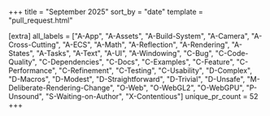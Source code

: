 +++
title = "September 2025"
sort_by = "date"
template = "pull_request.html"

[extra]
all_labels = ["A-App", "A-Assets", "A-Build-System", "A-Camera", "A-Cross-Cutting", "A-ECS", "A-Math", "A-Reflection", "A-Rendering", "A-States", "A-Tasks", "A-Text", "A-UI", "A-Windowing", "C-Bug", "C-Code-Quality", "C-Dependencies", "C-Docs", "C-Examples", "C-Feature", "C-Performance", "C-Refinement", "C-Testing", "C-Usability", "D-Complex", "D-Macros", "D-Modest", "D-Straightforward", "D-Trivial", "D-Unsafe", "M-Deliberate-Rendering-Change", "O-Web", "O-WebGL2", "O-WebGPU", "P-Unsound", "S-Waiting-on-Author", "X-Contentious"]
unique_pr_count = 52
+++
